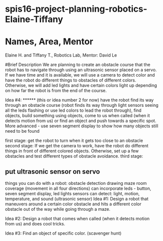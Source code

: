 # spis16-project-planning-robotics-Elaine-Tiffany
# Names, Area, Mentor
Elaine H. and Tiffany T., Robotics Lab, Mentor: David Le

#Brief Description
We are planning to create an obstacle course that the robot has to navigate through using an ultrasonic sensor placed on a servo. If we have time and it is available, we will use a camera to detect color and have the robot do different things to obstacles of different colors. Otherwise, we will add led lights and have certain colors light up depending on how far the robot is from the end of the course.

Idea #4:
****** (this or idea number 2 for now) have the robot find its way through an obstacle course (robot finds its way through light sensors seeing all the leds flashing or use led colors to lead the robot through), find objects, build something using objects, come to us when called (when it detects motion from us) or find an object and push towards a specific spot.
More advanced - use seven segment display to show how many objects still need to be found

first stage: get the robot to turn when it gets too close to an obstacle
second stage: If we get the camera to work, have the robot do different things in front of different colored objects. Otherwise, set up a few obstacles and test different types of obstacle avoidance.
third stage:

put ultrasonic sensor on servo
---------------------
things you can do with a robot:
obstacle detection
drawing
maze
room coverage (movement in all four directions)
can incorporate leds - button, seven segment display, led lights
sensors can detect: light, motion, temperature, and sound (ultrasonic sensor)
Idea #1: 
Design a robot that maneuvers around a certain color obstacle and hits a different color obstacle out of the way while going through a maze.

Idea #2:
Design a robot that comes when called (when it detects motion from us) and does cool tricks.

Idea #3:
Find an object of specific color. (scavenger hunt)

